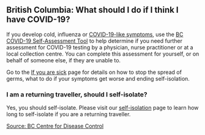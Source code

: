 ## British Columbia: What should I do if I think I have COVID-19?

If you develop cold, influenza or [COVID-19-like symptoms](http://www.bccdc.ca/health-info/diseases-conditions/covid-19/about-covid-19/symptoms), use the [BC COVID-19 Self-Assessment Tool](https://bc.thrive.health/) to help determine if you need further assessment for COVID-19 testing by a physician, nurse practitioner or at a local collection centre. You can complete this assessment for yourself, or on behalf of someone else, if they are unable to.

Go to the [If you are sick](http://www.bccdc.ca/health-info/diseases-conditions/covid-19/about-covid-19/if-you-are-sick) page for details on how to stop the spread of germs, what to do if your symptoms get worse and ending self-isolation.

### I am a returning traveller, should I self-isolate?

Yes, you should self-isolate. Please visit our [self-isolation](http://www.bccdc.ca/health-info/diseases-conditions/covid-19/self-isolation) page to learn how long to self-isolate if you are a returning traveller.

[Source: BC Centre for Disease Control](http://www.bccdc.ca/health-info/diseases-conditions/covid-19/common-questions)
